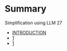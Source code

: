 # Summary
Simplification using LLM 27

- [INTRODUCTION](./README.md)
- [1](./src/1-2023-09-27-09_38.md)
- [1](./src/1-2023-09-27-10_03.md)
